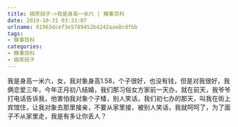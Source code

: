 ```yaml
---
title: 搞笑段子->我是身高一米六 | 糗事百科
date: 2019-10-31 03:33:07
urlname: 01963dcef3e5789452b4242aae8cdfbb
tags: 
- 糗事百科
categories:
- 糗事百科
- 搞笑段子
---
```

我是身高一米六，女，我对象身高1.58，个子很好，也没有钱，但是对我很好，我俩恋爱三年，今年正月初八结婚，我们那习俗女方家前一天办，就在前天，我爷爷打电话告诉我，他害怕我对象个子矮，别人笑话，我们初七办的那天，叫我在街上宾馆住，让我对象去那里接亲，不要从家里接，被别人笑话，我就呵呵了，为了面子不从家里走，我是有多让你丢人？


